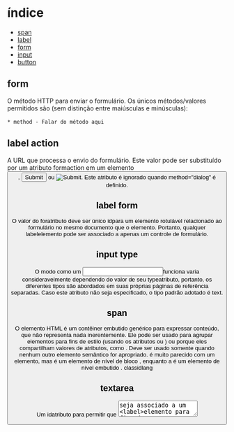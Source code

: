 # índice

* [span](#span)
* [label](#label)
* [form](#form)
* [input](#input)
* [button](#button)


## form
O método HTTP para enviar o formulário. Os únicos métodos/valores permitidos são (sem distinção entre maiúsculas e minúsculas):

    * method - Falar do método aqui 

## label action
A URL que processa o envio do formulário. Este valor pode ser substituído por um atributo formaction em um elemento <button>, <input type="submit"> ou <input type="image">. Este atributo é ignorado quando method="dialog" é definido.

## label form
O valor do foratributo deve ser único idpara um elemento rotulável relacionado ao formulário no mesmo documento que o <label>elemento. Portanto, qualquer labelelemento pode ser associado a apenas um controle de formulário.

## input type
O modo como um <input>funciona varia consideravelmente dependendo do valor de seu typeatributo, portanto, os diferentes tipos são abordados em suas próprias páginas de referência separadas. Caso este atributo não seja especificado, o tipo padrão adotado é text.

## span
O elemento HTML é um contêiner embutido genérico para expressar conteúdo, que não representa nada inerentemente. Ele pode ser usado para agrupar elementos para fins de estilo (usando os atributos ou ) ou porque eles compartilham valores de atributos, como . Deve ser usado somente quando nenhum outro elemento semântico for apropriado. é muito parecido com um elemento, mas é um elemento de nível de bloco , enquanto a é um elemento de nível embutido .<span> classidlang<span><div><div><span>

## textarea
Um idatributo para permitir que <textarea>seja associado a um <label>elemento para fins de acessibilidade

## button
 <form>elemento ao qual associar o botão (seu formulário proprietário ). O valor deste atributo deve ser o idde <form>a no mesmo documento. (Se este atributo não estiver definido, será <button>associado ao seu <form>elemento ancestral, se houver.)

Este atributo permite associar <button>elementos a <form>s em qualquer lugar do documento, não apenas dentro de um <form>. Também pode substituir um <form>elemento ancestral.

## email
Um campo para editar um endereço de e-mail. O valor do campo é validado para estar vazio ou ter um único endereço de e-mail válido antes de ser enviado. As pseudoclasses CSS :valid e :invalid são aplicadas apropriadamente.

## form action
A URL que processa o envio do formulário. Este valor pode ser substituído por um formactionatributo em um elemento <button>, <input type="submit">ou <input type="image">. Este atributo é ignorado quando method="dialog"definido.

## name
O nome do formulário. O valor não deve ser a string vazia e deve ser único entre os formelementos da coleção de formulários em que está, se houver.

### id
O atributo global define um identificador (ID) que deve ser único em todo o documento. Sua finalidade é identificar o elemento ao vincular (usando um identificador de fragmento ), criar scripts ou estilizar (com CSS ).id

## form post
O método POST; dados do formulário enviados como o corpo da solicitação.

## emil 
linha 12

![código.do.projeto](img/codigo.png)